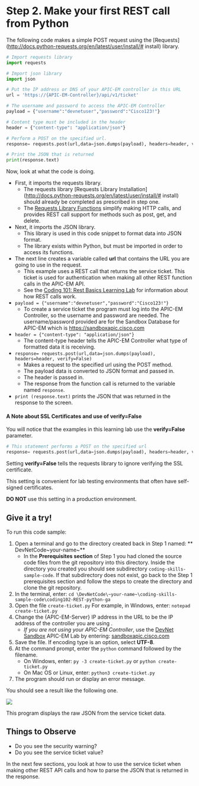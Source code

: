 # Step 2. Make your first REST call from Python

The following code makes a simple POST request using the [Requests](http://docs.python-requests.org/en/latest/user/install/# install) library.

```python
# Import requests library
import requests

# Import json library
import json

# Put the IP address or DNS of your APIC-EM controller in this URL
url = 'https://{APIC-EM-Controller}/api/v1/ticket'

# The username and password to access the APIC-EM Controller
payload = {"username":"devnetuser","password":"Cisco123!"}

# Content type must be included in the header
header = {"content-type": "application/json"}

# Perform a POST on the specified url.
response= requests.post(url,data=json.dumps(payload), headers=header, verify=False)

# Print the JSON that is returned
print(response.text)
```

Now, look at what the code is doing.

* First, it imports the requests library.
    * The requests library [Requests Library Installation](http://docs.python-requests.org/en/latest/user/install/# install) should already be completed as prescribed in step one.
    * The [Requests Library Functions](http://docs.python-requests.org/en/latest/) simplify making HTTP calls, and provides REST call support for methods such as post, get, and delete.
* Next, it imports the JSON library.
    * This library is used in this code snippet to format data into JSON format.
    * The library exists within Python, but must be imported in order to access its functions.
* The next line creates a variable called **url** that contains the URL you are going to use in the request.
    * This example uses a REST call that returns the service ticket. This ticket is used for authentication when making all other REST function calls in the APIC-EM API.
    * See the [Coding 101: Rest Basics Learning Lab](/lab/coding-101-rest-basics-ga/step/1) for information about how REST calls work.
* `payload = {"username":"devnetuser","password":"Cisco123!"}`
    * To create a service ticket the program must log into the APIC-EM Controller, so the username and password are needed. The username/password provided are for the Sandbox Database for APIC-EM which is https://sandboxapic.cisco.com
* `header = {"content-type": "application/json"}`
    * The content-type header tells the APIC-EM Controller what type of formatted data it is receiving.
* `response= requests.post(url,data=json.dumps(payload), headers=header, verify=False)`
    * Makes a request to the specified url using the POST method.
    * The payload data is converted to JSON format and passed in.
    * The header is passed in.
    * The response from the function call is returned to the variable named `response`.
* `print (response.text)` prints the JSON that was returned in the response to the screen.


#### A Note about SSL Certificates and use of verify=False

You will notice that the examples in this learning lab use the **verify=False** parameter.

```python
# This statement performs a POST on the specified url
response= requests.post(url,data=json.dumps(payload), headers=header, verify=False)
```
Setting **verify=False** tells the requests library to ignore verifying the SSL certificate.

This setting is convenient for lab testing environments that often have self-signed certificates.

**DO NOT** use this setting in a production environment.

## Give it a try!

To run this code sample:
1. Open a terminal and go to the directory created back in Step 1 named: ** DevNetCode\~your-name~**
    * In the **Prerequisites section** of Step 1 you had cloned the source code files from the git repository into this directory. Inside the directory you created you should see subdirectory `coding-skills-sample-code`. If that subdirectory does not exist, go back to the Step 1 prerequisites section and follow the steps to create the directory and clone the git repository.
2. In the terminal, enter:
`cd \DevNetCode\~your-name~\coding-skills-sample-code\coding102-REST-python-ga`
3. Open the file `create-ticket.py`  For example, in Windows, enter: `notepad create-ticket.py`
4. Change the {APIC-EM-Server} IP address in the URL to be the IP address of the controller you are using .
    * *If you are not using your APIC-EM Controller*, use the [DevNet Sandbox](https://developer.cisco.com/site/devnet/sandbox/) APIC-EM Lab by entering: [sandboxapic.cisco.com](https://sandboxapic.cisco.com)
5. Save the file. If encoding type is an option, select **UTF-8**.
6. At the command prompt, enter the `python` command followed by the filename.
    * On Windows, enter: `py -3 create-ticket.py` or `python create-ticket.py`
    * On Mac OS or Linux, enter: `python3 create-ticket.py`
7. The program should run or display an error message.

You should see a result like the following one.

![](/posts/files/coding-102-rest-python-ga/assets/images/create-ticket.png)

This program displays the raw JSON from the service ticket data.

## Things to Observe
* Do you see the security warning?
* Do you see the service ticket value?

In the next few sections, you look at how to use the service ticket when making other REST API calls and how to parse the JSON that is returned in the response.
